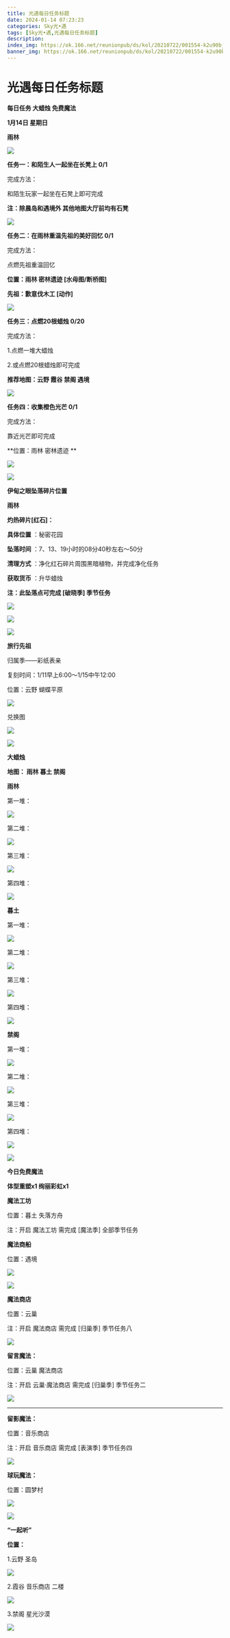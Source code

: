 ```yaml
---
title: 光遇每日任务标题
date: 2024-01-14 07:23:23
categories: Sky光•遇
tags: [Sky光•遇,光遇每日任务标题]
description: 
index_img: https://ok.166.net/reunionpub/ds/kol/20210722/001554-k2u90bj7ay.png?imageView&thumbnail=600x0&type=jpg
banner_img: https://ok.166.net/reunionpub/ds/kol/20210722/001554-k2u90bj7ay.png?imageView&thumbnail=600x0&type=jpg
---
```

# 光遇每日任务标题
**每日任务 大蜡烛 免费魔法**

 **1月14日 星期日**

 **雨林**

![](https://img.166.net/reunionpub/ds/kol/20240114/000837-36tz08drkg.jpeg)

 **任务一：和陌生人一起坐在长凳上 0/1**

完成方法：

和陌生玩家一起坐在石凳上即可完成

 **注：除晨岛和遇境外 其他地图大厅前均有石凳**

![](https://img.166.net/reunionpub/ds/kol/20240114/000154-hkiqt35gzf.jpeg)

 **任务二：在雨林重温先祖的美好回忆 0/1**

完成方法：

点燃先祖重温回忆

 **位置：雨林 密林遗迹 [水母图/断桥图]**

 **先祖：歉意伐木工 [动作]**

![](https://img.166.net/reunionpub/ds/kol/20240114/000228-argj1ep3s0.png)

 **任务三：点燃20根蜡烛 0/20**

完成方法：

1.点燃一堆大蜡烛

2.或点燃20根蜡烛即可完成

 **推荐地图：云野 霞谷 禁阁 遇境**

![](https://img.166.net/reunionpub/ds/kol/20240114/000241-ut4syob0i7.jpeg)

 **任务四：收集橙色光芒 0/1**

完成方法：

靠近光芒即可完成

 **位置：雨林 密林遗迹   **

![](https://img.166.net/reunionpub/ds/kol/20240114/000316-5gq6s2saij.png)

 **![](https://img.166.net/reunionpub/ds/kol/20231014/003453-vozlin1q8p.png)**

 **伊甸之眼坠落碎片位置**

 **雨林**

 **灼热碎片[红石]：**

 **具体位置** ：秘密花园

 **坠落时间** ：7、13、19小时的08分40秒左右～50分

 **清理方式** ：净化红石碎片周围黑暗植物，并完成净化任务

 **获取货币** ：升华蜡烛

 **注：此坠落点可完成  [破晓季] 季节任务**

![](https://img.166.net/reunionpub/ds/kol/20240113/235102-g8b34h6zmq.png)

![](https://img.166.net/reunionpub/ds/kol/20240113/235111-69epormsbi.jpg)

 **![](https://img.166.net/reunionpub/ds/kol/20231014/002539-7uzhdl3t0m.png)**

 **旅行﻿先祖**

归属季——彩纸表亲

复刻时间：1/11早上6:00～1/15中午12:00

位置：云野 蝴蝶平原

![](https://img.166.net/reunionpub/ds/kol/20240111/012127-zsbavuf5k9.jpg)

兑换图

![](https://img.166.net/reunionpub/ds/kol/20240111/134449-hzydbrov23.jpg)

 **![](https://img.166.net/reunionpub/ds/kol/20231014/002539-7uzhdl3t0m.png)**

 **大蜡烛**

 **地图： 雨林 暮土 禁阁**

 **雨林**

第一堆：

![](https://img.166.net/reunionpub/ds/kol/20240113/235726-fu35o41ime.jpg)

第二堆：

![](https://img.166.net/reunionpub/ds/kol/20240113/235733-o2wl187iez.jpg)

第三堆：

![](https://img.166.net/reunionpub/ds/kol/20240113/235741-i3d0uts8ra.jpg)

第四堆：

![](https://img.166.net/reunionpub/ds/kol/20240113/235748-g4d3haoie9.jpg)

 **暮土**

第一堆：

![](https://img.166.net/reunionpub/ds/kol/20240113/235821-10ibsvngcs.jpg)

第二堆：

![](https://img.166.net/reunionpub/ds/kol/20240113/235827-ohmtdz9vfs.jpg)

第三堆：

![](https://img.166.net/reunionpub/ds/kol/20240113/235834-zbawjh4g2o.jpg)

第四堆：

![](https://img.166.net/reunionpub/ds/kol/20240113/235841-lcozf02pba.jpg)

 **禁阁**

第一堆：

![](https://img.166.net/reunionpub/ds/kol/20240113/235622-9wfirv4nqc.jpg)

第二堆：

![](https://img.166.net/reunionpub/ds/kol/20240113/235633-61fuacnedm.jpg)

第三堆：

![](https://img.166.net/reunionpub/ds/kol/20240113/235639-7a1gcib0rd.jpg)

第四堆：

![](https://img.166.net/reunionpub/ds/kol/20240113/235646-shr4azmu8b.jpg)

 **![](https://img.166.net/reunionpub/ds/kol/20231014/004048-gyt2imp830.png)**

 **今日免费魔法**

 **体型重塑x1 绚丽彩虹x1**

 **魔法工坊**

位置：暮土 失落方舟

注：开启 魔法工坊 需完成 [魔法季] 全部季节任务

 **魔法商船**

位置：遇境

 **![](https://img.166.net/reunionpub/ds/kol/20231014/004605-qmuiowanf4.png)**

![](https://img.166.net/reunionpub/ds/kol/20240113/235904-z3rcgoiw9f.jpg)

 **魔法商店**

位置：云巢

注：开启 魔法商店 需完成 [归巢季] 季节任务八

![](https://img.166.net/reunionpub/ds/kol/20240113/235916-ga3tj2luh8.jpg)

 **留言魔法：**

位置：云巢 魔法商店

注：开启 云巢·魔法商店 需完成 [归巢季] 季节任务二

![](https://img.166.net/reunionpub/ds/kol/20240104/233540-rs5n8klws2.jpg)

 ****

**留影魔法：**

位置：音乐商店

注：开启 音乐商店 需完成 [表演季] 季节任务四

![](https://img.166.net/reunionpub/ds/kol/20240113/000125-phac9ov7gf.jpeg)

 **球玩魔法：**

位置：圆梦村

 **![](https://img.166.net/reunionpub/ds/kol/20231014/005022-4hnlvzm7iu.png)**

 **![](https://img.166.net/reunionpub/ds/kol/20231220/070757-w9oeg612sl.png)**

 **“一起听”**

 **位置：**

1.云野 圣岛

**![](https://img.166.net/reunionpub/ds/kol/20231220/071109-so6aef3jyr.jpeg)**

2.霞谷 音乐商店 二楼

**![](https://img.166.net/reunionpub/ds/kol/20231220/071120-naym3f5u4g.jpeg)**

3.禁阁 星光沙漠

 **![](https://img.166.net/reunionpub/ds/kol/20231220/071136-p6b05krfu4.png)**

